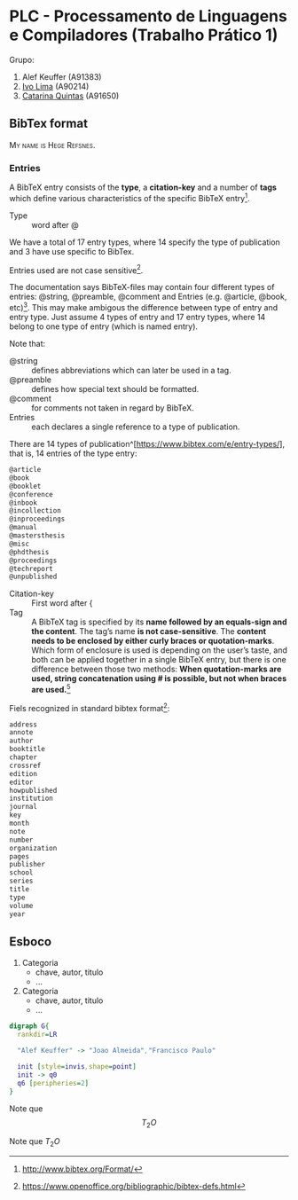 # PLC - Processamento de Linguagens e Compiladores (Trabalho Prático 1)

Grupo:

1. Alef Keuffer (A91383)
2. [Ivo Lima](https://github.com/IvoLims) (A90214)
3. [Catarina Quintas](https://github.com/CatarinaQuintas) (A91650)

## BibTex format

<P STYLE="font-variant:small-caps">My name is Hege Refsnes.</p>

### Entries

A BibTeX entry consists of the **type**, a **citation-key** and a number of **tags** which define various characteristics of the specific BibTeX entry[^format].
<!--
Type
  : word after @

We have a total of 17 entry types, where 14 specify the type of publication and 3 have use specific to BibTex.

Entries used are not case sensitive^[https://tex.stackexchange.com/questions/163687/is-there-a-preferred-capitalization-style-for-reference-types-in-bibtex-biblatex].

The documentation says BibTeX-files may contain four different types of entries: @string, @preamble, @comment and Entries (e.g. @article, @book, etc)[^format]. This may make ambigous the difference between type of entry and entry type. Just assume 4 types of entry and 17 entry types, where 14 belong to one type of entry (which is named entry).

Note that:

@string
  : defines abbreviations which can later be used in a tag.

@preamble
  : defines how special text should be formatted.

@comment
  : for comments not taken in regard by BibTeX.

Entries
  : each declares a single reference to a type of publication.
 -->

<dl>
<dt>Type</dt>
<dd>word after @
</dd>
</dl>
<p>We have a total of 17 entry types, where 14 specify the type of publication and 3 have use specific to BibTex.</p>
<p>Entries used are not case sensitive<a href="#fn2" class="footnote-ref" id="fnref2" role="doc-noteref"><sup>2</sup></a>.</p>
<p>The documentation says BibTeX-files may contain four different types of entries: <span class="citation" data-cites="string">@string</span>, <span class="citation" data-cites="preamble">@preamble</span>, <span class="citation" data-cites="comment">@comment</span> and Entries (e.g. <span class="citation" data-cites="article">@article</span>, <span class="citation" data-cites="book">@book</span>, etc)<a href="#fn3" class="footnote-ref" id="fnref3" role="doc-noteref"><sup>3</sup></a>. This may make ambigous the difference between type of entry and entry type. Just assume 4 types of entry and 17 entry types, where 14 belong to one type of entry (which is named entry).</p>
<p>Note that:</p>
<dl>
<dt><span class="citation" data-cites="string">@string</span></dt>
<dd>defines abbreviations which can later be used in a tag.
</dd>
<dt><span class="citation" data-cites="preamble">@preamble</span></dt>
<dd>defines how special text should be formatted.
</dd>
<dt><span class="citation" data-cites="comment">@comment</span></dt>
<dd>for comments not taken in regard by BibTeX.
</dd>
<dt>Entries</dt>
<dd>each declares a single reference to a type of publication.
</dd>
</dl>

There are 14 types of publication^[https://www.bibtex.com/e/entry-types/], that is, 14 entries of the type entry:

```txt
@article
@book
@booklet
@conference
@inbook
@incollection
@inproceedings
@manual
@mastersthesis
@misc
@phdthesis
@proceedings
@techreport
@unpublished
```

<!-- Citation-key
  : First word after {

Tag
  : A BibTeX tag is specified by its **name followed by an equals-sign and the content**. The tag's name **is not case-sensitive**. The **content needs to be enclosed by either curly braces or quotation-marks**. Which form of enclosure is used is depending on the user's taste, and both can be applied together in a single BibTeX entry, but there is one difference between those two methods: **When quotation-marks are used, string concatenation using # is possible, but not when braces are used.**[^format] -->

<dl>
<dt>Citation-key</dt>
<dd>First word after {
</dd>
<dt>Tag</dt>
<dd>A BibTeX tag is specified by its <strong>name followed by an equals-sign and the content</strong>. The tag&#x2019;s name <strong>is not case-sensitive</strong>. The <strong>content needs to be enclosed by either curly braces or quotation-marks</strong>. Which form of enclosure is used is depending on the user&#x2019;s taste, and both can be applied together in a single BibTeX entry, but there is one difference between those two methods: <strong>When quotation-marks are used, string concatenation using # is possible, but not when braces are used.</strong><a href="#fn5" class="footnote-ref" id="fnref5" role="doc-noteref"><sup>5</sup></a>
</dd>
</dl>

Fiels recognized in standard bibtex format[^std]:

```txt {line-numbers}
address
annote
author
booktitle
chapter
crossref
edition
editor
howpublished
institution
journal
key
month
note
number
organization
pages
publisher
school
series
title
type
volume
year
```

[^format]: http://www.bibtex.org/Format/
[^std]: https://www.openoffice.org/bibliographic/bibtex-defs.html

## Esboco

1. Categoria
   - chave, autor, titulo
   - ...
2. Categoria
   - chave, autor, titulo
   - ...

```dot
digraph G{
  rankdir=LR

  "Alef Keuffer" -> "Joao Almeida","Francisco Paulo"

  init [style=invis,shape=point]
  init -> q0
  q6 [peripheries=2]
}
```

Note que $$T_2O$$

Note que $T_2O$